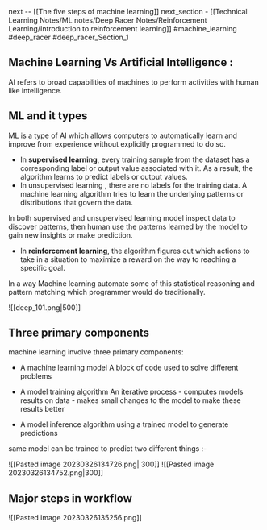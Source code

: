 next -- [[The five steps of machine learning]]
next_section - [[Technical Learning Notes/ML notes/Deep Racer Notes/Reinforcement Learning/Introduction to reinforcement learning]]
#machine_learning
#deep_racer
#deep_racer_Section_1 

## Machine Learning Vs Artificial Intelligence : 

AI refers to broad capabilities of machines to perform activities with human like intelligence. 

## ML and it types 

ML is a type of AI which allows computers to automatically learn and improve from experience without explicitly programmed to do so.

- In <b>supervised learning</b>, every training sample from the dataset has a corresponding label or output value associated with it. As a result, the algorithm learns to predict labels or output values. 
- In unsupervised learning , there are no labels for the training data. A machine learning algorithm tries to learn the underlying patterns or distributions that govern the data.

In both supervised and unsupervised learning model inspect data to discover patterns, then human use the patterns learned by the model to gain new insights or make prediction.

- In **reinforcement learning**, the algorithm figures out which actions to take in a situation to maximize a reward on the way to reaching a specific goal.

In a way Machine learning automate some of this statistical reasoning and pattern matching which programmer would do traditionally.

![[deep_101.png|500]]

## Three primary components 

machine learning involve three primary components:

-   A machine learning model
	A block of code used to solve different problems

-   A model training algorithm
	An iterative process
	     - computes models results on data
	     - makes small changes to the model to make these results better
-   A model inference algorithm
	using a trained model to generate predictions

same model can be trained to predict two different things :-

![[Pasted image 20230326134726.png| 300]] ![[Pasted image 20230326134752.png|300]]

## Major steps in workflow 

![[Pasted image 20230326135256.png]]

